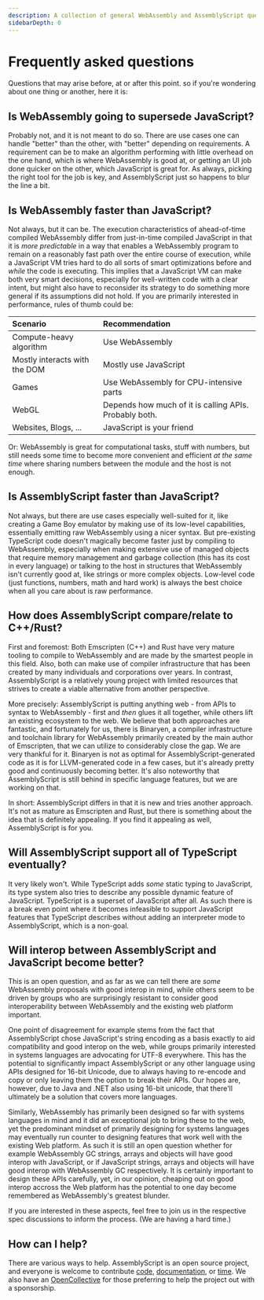 ```yaml
---
description: A collection of general WebAssembly and AssemblyScript questions and their answers.
sidebarDepth: 0
---
```


# Frequently asked questions

Questions that may arise before, at or after this point. so if you're wondering about one thing or another, here it is:

## Is WebAssembly going to supersede JavaScript?

Probably not, and it is not meant to do so. There are use cases one can handle "better" than the other, with "better" depending on requirements. A requirement can be to make an algorithm performing with little overhead on the one hand, which is where WebAssembly is good at, or getting an UI job done quicker on the other, which JavaScript is great for. As always, picking the right tool for the job is key, and AssemblyScript just so happens to blur the line a bit.

## Is WebAssembly faster than JavaScript?

Not always, but it can be. The execution characteristics of ahead-of-time compiled WebAssembly differ from just-in-time compiled JavaScript in that it is _more predictable_ in a way that enables a WebAssembly program to remain on a reasonably fast path over the entire course of execution, while a JavaScript VM tries hard to do all sorts of smart optimizations before and _while_ the code is executing. This implies that a JavaScript VM can make both very smart decisions, especially for well-written code with a clear intent, but might also have to reconsider its strategy to do something more general if its assumptions did not hold. If you are primarily interested in performance, rules of thumb could be:

| Scenario                      | Recommendation
| :---------------------------- | :-------------
| Compute-heavy algorithm       | Use WebAssembly
| Mostly interacts with the DOM | Mostly use JavaScript
| Games                         | Use WebAssembly for CPU-intensive parts
| WebGL                         | Depends how much of it is calling APIs. Probably both.
| Websites, Blogs, ...          | JavaScript is your friend

Or: WebAssembly is great for computational tasks, stuff with numbers, but still needs some time to become more convenient and efficient _at the same time_ where sharing numbers between the module and the host is not enough.

## Is AssemblyScript faster than JavaScript?

Not always, but there are use cases especially well-suited for it, like creating a Game Boy emulator by making use of its low-level capabilities, essentially emitting raw WebAssembly using a nicer syntax. But pre-existing TypeScript code doesn't magically become faster just by compiling to WebAssembly, especially when making extensive use of managed objects that require memory management and garbage collection \(this has its cost in every language\) or talking to the host in structures that WebAssembly isn't currently good at, like strings or more complex objects. Low-level code \(just functions, numbers, math and hard work\) is always the best choice when all you care about is raw performance.

## How does AssemblyScript compare/relate to C++/Rust?

First and foremost: Both Emscripten \(C++\) and Rust have very mature tooling to compile to WebAssembly and are made by the smartest people in this field. Also, both can make use of compiler infrastructure that has been created by many individuals and corporations over years. In contrast, AssemblyScript is a relatively young project with limited resources that strives to create a viable alternative from another perspective.

More precisely: AssemblyScript is putting anything web - from APIs to syntax to WebAssembly - first and _then_ glues it all together, while others lift an existing ecosystem to the web. We believe that both approaches are fantastic, and fortunately for us, there is Binaryen, a compiler infrastructure and toolchain library for WebAssembly primarily created by the main author of Emscripten, that we can utilize to considerably close the gap. We are very thankful for it. Binaryen is not as optimal for AssemblyScript-generated code as it is for LLVM-generated code in a few cases, but it's already pretty good and continuously becoming better. It's also noteworthy that AssemblyScript is still behind in specific language features, but we are working on that.

In short: AssemblyScript differs in that it is new and tries another approach. It's not as mature as Emscripten and Rust, but there is something about the idea that is definitely appealing. If you find it appealing as well, AssemblyScript is for you.

## Will AssemblyScript support all of TypeScript eventually?

It very likely won't. While TypeScript adds *some* static typing to JavaScript, its type system also tries to describe any possible dynamic feature of JavaScript. TypeScript is a superset of JavaScript after all. As such there is a break even point where it becomes infeasible to support JavaScript features that TypeScript describes without adding an interpreter mode to AssemblyScript, which is a non-goal.

## Will interop between AssemblyScript and JavaScript become better?

This is an open question, and as far as we can tell there are *some* WebAssembly proposals with good interop in mind, while others seem to be driven by groups who are surprisingly resistant to consider good interoperability between WebAssembly and the existing web platform important.

One point of disagreement for example stems from the fact that AssemblyScript chose JavaScript's string encoding as a basis exactly to aid compatibility and good interop on the web, while groups primarily interested in systems languages are advocating for UTF-8 everywhere. This has the potential to significantly impact AssemblyScript or any other language using APIs designed for 16-bit Unicode, due to always having to re-encode and copy or only leaving them the option to break their APIs. Our hopes are, however, due to Java and .NET also using 16-bit unicode, that there'll ultimately be a solution that covers more languages.

Similarly, WebAssembly has primarily been designed so far with systems languages in mind and it did an exceptional job to bring these to the web, yet the predominant mindset of primarily designing for systems languages may eventually run counter to designing features that work well with the existing Web platform. As such it is still an open question whether for example WebAssembly GC strings, arrays and objects will have good interop with JavaScript, or if JavaScript strings, arrays and objects will have good interop with WebAssembly GC respectively. It is certainly important to design these APIs carefully, yet, in our opinion, cheaping out on good interop accross the Web platform has the potential to one day become remembered as WebAssembly's greatest blunder.

If you are interested in these aspects, feel free to join us in the respective spec discussions to inform the process. (We are having a hard time.)

## How can I help?

There are various ways to help. AssemblyScript is an open source project, and everyone is welcome to contribute [code](https://github.com/AssemblyScript/assemblyscript), [documentation](https://github.com/AssemblyScript/website), or [time](https://github.com/AssemblyScript/community-group). We also have an [OpenCollective](https://opencollective.com/assemblyscript) for those preferring to help the project out with a sponsorship.
